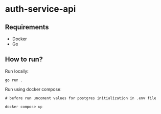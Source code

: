 # auth-service-api

## Requirements

- Docker
- Go

## How to run?

Run locally:

    go run .


Run using docker compose:

    # before run uncoment values for postgres initialization in .env file 

    docker compose up



